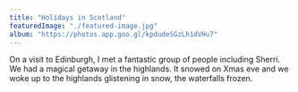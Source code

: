 ```yaml
---
title: "Holidays in Scotland"
featuredImage: "./featured-image.jpg"
album: "https://photos.app.goo.gl/kpdudeSGzLh1dVHu7"
---
```

On a visit to Edinburgh, I met a fantastic group of people including Sherri. We had a magical getaway in the highlands. It snowed on Xmas eve and we woke up to the highlands glistening in snow, the waterfalls frozen.
